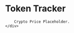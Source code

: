 <div class="{% if page.full-width %} container-fluid {% else %} container-md {% endif %}" role="main">
  <div class="row">
    <div class="{% if page.full-width %} col {% else %} col-xl-8 offset-xl-2 col-lg-10 offset-lg-1 {% endif %}">
    <h1>Token Tracker</h1>
    
        Crypto Price Placeholder.
    </div>
  </div>
</div>
